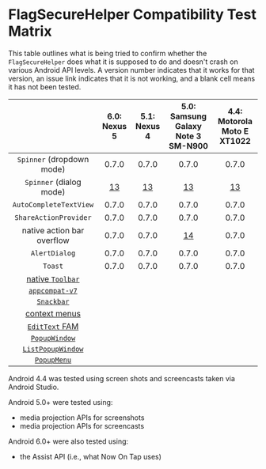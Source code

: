 # FlagSecureHelper Compatibility Test Matrix

This table outlines what is being tried to confirm whether the
`FlagSecureHelper` does what it is supposed to do and doesn't crash
on various Android API levels. A version number indicates that it works
for that version, an issue link indicates that it is not working, and
a blank cell means it has not been tested.

|                                                                    |6.0: Nexus 5                                         |5.1: Nexus 4                                         |5.0: Samsung Galaxy Note 3 SM-N900                    |4.4: Motorola Moto E XT1022                          |
|:------------------------------------------------------------------:|:---------------------------------------------------:|:---------------------------------------------------:|:----------------------------------------------------:|:---------------------------------------------------:|
|`Spinner` (dropdown mode)                                           |0.7.0                                                |0.7.0                                                |0.7.0                                                 |0.7.0                                                |
|`Spinner` (dialog mode)                                             |[13](//github.com/commonsguy/cwac-security/issues/13)|[13](//github.com/commonsguy/cwac-security/issues/13)|[13](//github.com/commonsguy/cwac-security/issues/13) |[13](//github.com/commonsguy/cwac-security/issues/13)|
|`AutoCompleteTextView`                                              |0.7.0                                                |0.7.0                                                |0.7.0                                                 |0.7.0                                                |
|`ShareActionProvider`                                               |0.7.0                                                |0.7.0                                                |0.7.0                                                 |0.7.0                                                |
|native action bar overflow                                          |0.7.0                                                |0.7.0                                                |[14](//github.com/commonsguy/cwac-security/issues/14) |0.7.0                                                |
|`AlertDialog`                                                       |0.7.0                                                |0.7.0                                                |0.7.0                                                 |0.7.0                                                |
|`Toast`                                                             |0.7.0                                                |0.7.0                                                |0.7.0                                                 |0.7.0                                                |
|[native `Toolbar`](//github.com/commonsguy/cwac-security/issues/15) |                                                     |                                                     |                                                      |                                                     |
|[`appcompat-v7`](//github.com/commonsguy/cwac-security/issues/16)   |                                                     |                                                     |                                                      |                                                     |
|[`Snackbar`](//github.com/commonsguy/cwac-security/issues/17)       |                                                     |                                                     |                                                      |                                                     |
|[context menus](//github.com/commonsguy/cwac-security/issues/18)    |                                                     |                                                     |                                                      |                                                     |
|[`EditText` FAM](//github.com/commonsguy/cwac-security/issues/19)   |                                                     |                                                     |                                                      |                                                     |
|[`PopupWindow`](//github.com/commonsguy/cwac-security/issues/20)    |                                                     |                                                     |                                                      |                                                     |
|[`ListPopupWindow`](//github.com/commonsguy/cwac-security/issues/20)|                                                     |                                                     |                                                      |                                                     |
|[`PopupMenu`](//github.com/commonsguy/cwac-security/issues/20)      |                                                     |                                                     |                                                      |                                                     |

Android 4.4 was tested using screen shots and screencasts taken via
Android Studio.

Android 5.0+ were tested using:

- media projection APIs for screenshots
- media projection APIs for screencasts

Android 6.0+ were also tested using:

- the Assist API (i.e., what Now On Tap uses)
